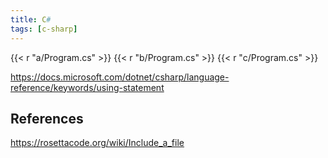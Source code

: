 ```yaml
---
title: C#
tags: [c-sharp]
---
```


{{< r "a/Program.cs" >}}
{{< r "b/Program.cs" >}}
{{< r "c/Program.cs" >}}

<https://docs.microsoft.com/dotnet/csharp/language-reference/keywords/using-statement>

## References

<https://rosettacode.org/wiki/Include_a_file>
